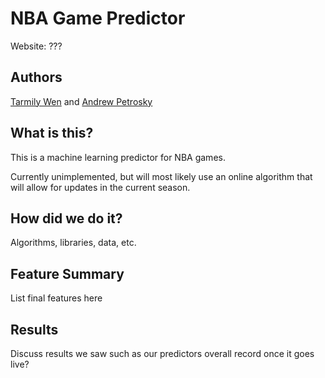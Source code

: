 # NBA Game Predictor
Website: ???

## Authors
[Tarmily Wen](https://github.com/ChickenTarm)
and
[Andrew Petrosky](https://github.com/ajpetrosky)

## What is this?
This is a machine learning predictor for NBA games.

Currently unimplemented, but will most likely use an online algorithm that will allow for updates in the current season.

## How did we do it?
Algorithms, libraries, data, etc.

## Feature Summary
List final features here

## Results
Discuss results we saw such as our predictors overall record once it goes live?
